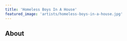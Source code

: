 ```yaml
---
title: 'Homeless Boys In A House'
featured_image: 'artists/homeless-boys-in-a-house.jpg'
---
```


## About


